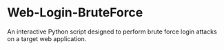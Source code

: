 # Web-Login-BruteForce
An interactive Python script designed to perform brute force login attacks on a target web application.
